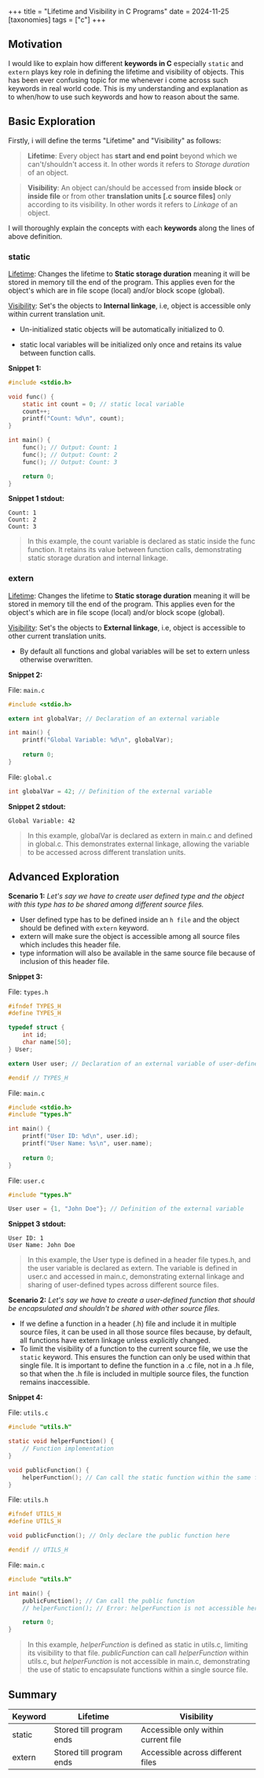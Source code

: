 +++
title = "Lifetime and Visibility in C Programs"
date = 2024-11-25
[taxonomies]
  tags = ["c"]
+++

## Motivation

I would like to explain how different **keywords in C** especially `static` and `extern` plays key role in defining the lifetime and visibility of objects. This has been ever confusing topic for me whenever i come across such keywords in real world code. This is my understanding and explanation as to when/how to use such keywords and how to reason about the same.

## Basic Exploration

Firstly, i will define the terms "Lifetime" and "Visibility" as follows:
> **Lifetime**: Every object has **start and end point** beyond which we can't/shouldn't access it. In other words it refers to *Storage duration* of an object.

> **Visibility**: An object can/should be accessed from **inside block** or **inside file** or from other **translation units [.c source files]** only according to its visibility. In other words it refers to *Linkage* of an object.

I will thoroughly explain the concepts with each **keywords** along the lines of above definition.

### static

<u>Lifetime</u>: Changes the lifetime to **Static storage duration** meaning it will be stored in memory till the end of the program.
This applies even for the object's which are in file scope (local) and/or block scope (global).

<u>Visibility</u>: Set's the objects to **Internal linkage**, i.e, object is accessible only within current translation unit.

- Un-initialized static objects will be automatically initialized to 0.

- static local variables will be initialized only once and retains its value between function calls.

**Snippet 1:**

```c
#include <stdio.h>

void func() {
    static int count = 0; // static local variable
    count++;
    printf("Count: %d\n", count);
}

int main() {
    func(); // Output: Count: 1
    func(); // Output: Count: 2
    func(); // Output: Count: 3

    return 0;
}
```

**Snippet 1 stdout:**
```
Count: 1
Count: 2
Count: 3
```

> In this example, the count variable is declared as static inside the func function. It retains its value between function calls, demonstrating static storage duration and internal linkage.

### extern

<u>Lifetime</u>: Changes the lifetime to **Static storage duration** meaning it will be stored in memory till the end of the program.
This applies even for the object's which are in file scope (local) and/or block scope (global).

<u>Visibility</u>: Set's the objects to **External linkage**, i.e, object is accessible to other current translation units.

- By default all functions and global variables will be set to extern unless otherwise overwritten.

**Snippet 2:**

File: `main.c`

```c
#include <stdio.h>

extern int globalVar; // Declaration of an external variable

int main() {
    printf("Global Variable: %d\n", globalVar);
    
    return 0;
}
```

File: `global.c`

```c
int globalVar = 42; // Definition of the external variable
```

**Snippet 2 stdout:**
```
Global Variable: 42
```

> In this example, globalVar is declared as extern in main.c and defined in global.c. This demonstrates external linkage, allowing the variable to be accessed across different translation units.

## Advanced Exploration

**Scenario 1:** *Let's say we have to create user defined type and the object with this type has to be shared among different source files.*

- User defined type has to be defined inside an `h file` and the object should be defined with `extern` keyword.
- extern will make sure the object is accessible among all source files which includes this header file.
- type information will also be available in the same source file because of inclusion of this header file.

**Snippet 3:**

File: `types.h`

```c
#ifndef TYPES_H
#define TYPES_H

typedef struct {
    int id;
    char name[50];
} User;

extern User user; // Declaration of an external variable of user-defined type

#endif // TYPES_H
```

File: `main.c`

```c
#include <stdio.h>
#include "types.h"

int main() {
    printf("User ID: %d\n", user.id);
    printf("User Name: %s\n", user.name);
    
    return 0;
}
```

File: `user.c`

```c
#include "types.h"

User user = {1, "John Doe"}; // Definition of the external variable
```

**Snippet 3 stdout:**
```
User ID: 1
User Name: John Doe
```

> In this example, the User type is defined in a header file types.h, and the user variable is declared as extern. The variable is defined in user.c and accessed in main.c, demonstrating external linkage and sharing of user-defined types across different source files.

**Scenario 2:** *Let's say we have to create a user-defined function that should be encapsulated and shouldn't be shared with other source files.*

- If we define a function in a header (.h) file and include it in multiple source files, it can be used in all those source files because, by default, all functions have extern linkage unless explicitly changed.
- To limit the visibility of a function to the current source file, we use the `static` keyword. This ensures the function can only be used within that single file. It is important to define the function in a .c file, not in a .h file, so that when the .h file is included in multiple source files, the function remains inaccessible.

**Snippet 4:**

File: `utils.c`

```c
#include "utils.h"

static void helperFunction() {
    // Function implementation
}

void publicFunction() {
    helperFunction(); // Can call the static function within the same file
}
```

File: `utils.h`

```c
#ifndef UTILS_H
#define UTILS_H

void publicFunction(); // Only declare the public function here

#endif // UTILS_H
```

File: `main.c`

```c
#include "utils.h"

int main() {
    publicFunction(); // Can call the public function
    // helperFunction(); // Error: helperFunction is not accessible here

    return 0;
}
```

> In this example, *helperFunction* is defined as static in utils.c, limiting its visibility to that file. *publicFunction* can call *helperFunction* within utils.c, but *helperFunction* is not accessible in main.c, demonstrating the use of static to encapsulate functions within a single source file.

## Summary
| Keyword |         Lifetime         |       Visibility                    |
|---------|--------------------------|-------------------------------------|
| static  | Stored till program ends | Accessible only within current file |
| extern  | Stored till program ends | Accessible across different files   |
